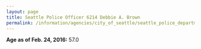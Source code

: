 ```yaml
---
layout: page
title: Seattle Police Officer 6214 Debbie A. Brown
permalink: /information/agencies/city_of_seattle/seattle_police_department/copbook/6214/
---
```


**Age as of Feb. 24, 2016:** 57.0
